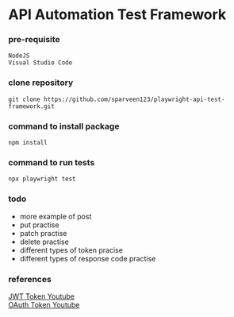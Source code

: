 # API Automation Test Framework

### pre-requisite
```
NodeJS
Visual Studio Code
```

### clone repository
```
git clone https://github.com/sparveen123/playwright-api-test-framework.git
```

### command to install package
```
npm install
```

### command to run tests
```
npx playwright test
```

### todo
 - more example of post
 - put practise
 - patch practise
 - delete practise
 - different types of token pracise
 - different types of response code practise


### references
[JWT Token Youtube](https://www.youtube.com/watch?v=soGRyl9ztjI) <br>
[OAuth Token Youtube](https://www.youtube.com/watch?v=t4-416mg6iU)
